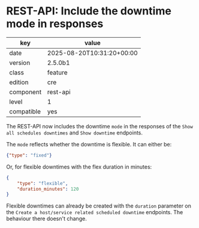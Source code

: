 [//]: # (werk v2)
# REST-API: Include the downtime mode in responses

key        | value
---------- | ---
date       | 2025-08-20T10:31:20+00:00
version    | 2.5.0b1
class      | feature
edition    | cre
component  | rest-api
level      | 1
compatible | yes

The REST-API now includes the downtime `mode` in the responses of the
`Show all schedules downtimes` and `Show downtime` endpoints.

The `mode` reflects whether the downtime is flexible. It can either be:

```json
{"type": "fixed"}
```

Or, for flexible downtimes with the flex duration in minutes:

```json
{
    "type": "flexible",
    "duration_minutes": 120
}
```

Flexible downtimes can already be created with the `duration` parameter
on the `Create a host/service related scheduled downtime` endpoints.
The behaviour there doesn't change.
